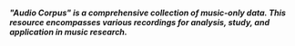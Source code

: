 ##### "Audio Corpus" is a comprehensive collection of music-only data. This resource encompasses various recordings for analysis, study, and application in music research.
